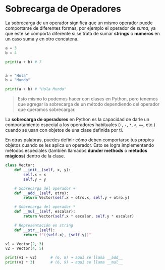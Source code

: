 
# Sobrecarga de Operadores


La sobrecarga de un operador significa que un mismo operador puede comportarse de diferentes formas, por ejemplo el operador de _suma_, ya que este se comporta diferente si se trata de sumar **strings** o **numeros** en un caso suma y en otro concatena.

```python
a = 3
b = 4

print(a + b) # 7
```

```python

a = "Hola"
b = "Mundo"

print(a + b) # "Hola Mundo"
```


>Esto mismo lo podemos hacer con clases en Python, pero tenemos que agregar la sobrecarga de un método dependiendo del operador que queramos sobrecargar.


La **sobrecarga de operadores** en Python es la capacidad de darle un comportamiento especial a los operadores habituales (`+`, `-`, `*`, `<`, `==`, etc.) cuando se usan con objetos de una clase definida por ti.

En otras palabras, puedes definir cómo deben comportarse tus propios objetos cuando se les aplica un operador. Esto se logra implementando métodos especiales (también llamados **dunder methods** o **métodos mágicos**) dentro de la clase.

```python
class Vector:
    def __init__(self, x, y):
        self.x = x
        self.y = y

    # Sobrecarga del operador +
    def __add__(self, otro):
        return Vector(self.x + otro.x, self.y + otro.y)

    # Sobrecarga del operador *
    def __mul__(self, escalar):
        return Vector(self.x * escalar, self.y * escalar)

    # Representación en string
    def __str__(self):
        return f"({self.x}, {self.y})"
```

```python
v1 = Vector(2, 3)
v2 = Vector(4, 5)

print(v1 + v2)      # (6, 8) → aquí se llama __add__
print(v1 * 3)       # (6, 9) → aquí se llama __mul__
```


